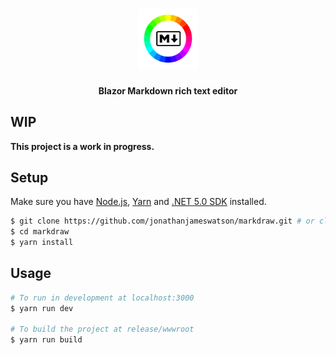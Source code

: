 <h1 align="center">
<img src="./src/MarkdrawBrowser/wwwroot/icon.png" alt="Logo" width="96" height="96">
<br>
</h1>

<h4 align="center">Blazor Markdown rich text editor</h4>

## WIP

**This project is a work in progress.**
## Setup

Make sure you have [Node.js](https://nodejs.org/), [Yarn](https://yarnpkg.com/) and [.NET 5.0 SDK](https://dotnet.microsoft.com/download/dotnet/5.0) installed.

```bash
$ git clone https://github.com/jonathanjameswatson/markdraw.git # or clone your own fork
$ cd markdraw
$ yarn install
```

## Usage

```bash
# To run in development at localhost:3000
$ yarn run dev

# To build the project at release/wwwroot
$ yarn run build
```